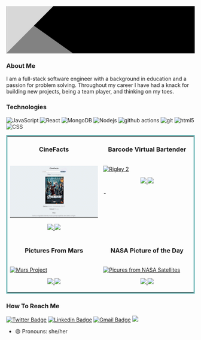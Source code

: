 
<!-- ![AprilYuenBanner](https://github.com/April-Yuen/April-Yuen/blob/main/BlackModernBanner.gif) -->
<img align="center" src="https://github.com/April-Yuen/April-Yuen/blob/main/BlackModernBanner.gif" width="850" />

### About Me

I am a full-stack software engineer with a background in education and a passion for problem solving. Throughout my career I have had a knack for building new projects, being a team player, and thinking on my toes. 

### Technologies
![JavaScript](https://img.shields.io/badge/-JavaScript-000?&logo=JavaScript)
<img alt="React" src="https://img.shields.io/badge/-React-45b8d8?style=flat-square&logo=react&logoColor=white" />
<img alt="MongoDB" src="https://img.shields.io/badge/-MongoDB-13aa52?style=flat-square&logo=mongodb&logoColor=white" />
<img alt="Nodejs" src="https://img.shields.io/badge/-Nodejs-43853d?style=flat-square&logo=Node.js&logoColor=white" />
<img alt="github actions" src="https://img.shields.io/badge/-Github_Actions-2088FF?style=flat-square&logo=github-actions&logoColor=white" />
<img alt="git" src="https://img.shields.io/badge/-Git-F05032?style=flat-square&logo=git&logoColor=white" />
<img alt="html5" src="https://img.shields.io/badge/-HTML5-E34F26?style=flat-square&logo=html5&logoColor=white" />
![CSS](https://img.shields.io/badge/Style-CSS-informational?style=flat&logo=css3&logoColor=white&color=4AB197)

<table bordercolor="#66b2b2">
<tr>
    <td width="50%" valign="top">
      <h3 align="center">CineFacts</h3>
        <br />
        <a target="_blank" href="#">
            <img src="CinefactsRevised2.gif" width="100%" alt="Cinema App"/>
        </a>
        <br />
        <p align="center">
          
  <a href="https://github.com/April-Yuen/movie_api" target="_blank">
    <img src="https://img.shields.io/static/v1?label=|&message=REPO&color=23555f&style=plastic&logo=github&logo-color=white"/>
  </a>  
  <a href="#" target="_blank">
    <img src="https://img.shields.io/static/v1?label=|&message=WEBSITE&color=cdf998&style=plastic&logo=wordpress&logo-color=white"/>
  </a>
      </p>
        <p><strong></p>
    </td>
    <td width="50%" valign="top">
      <h3 align="center">Barcode Virtual Bartender</h3>
        <br />
      <a target="_blank" href="barcoderevised.gif">
            <img src="barcoderevised.gif" width="100%"  alt="Rigley 2"/>
        </a>
        <br />
        <p align="center">
          
  <a href="https://github.com/April-Yuen/Barcode-Virtual-Bartender" target="_blank">
    <img src="https://img.shields.io/static/v1?label=|&message=REPO&color=#f51183&style=plastic&logo=github&logo-color=white"/>
  </a>
  <a href="https://barcoderevised.netlify.app/" target="_blank">
    <img src="https://img.shields.io/static/v1?label=|&message=WEBSITE&color=cdf998&style=plastic&logo=wordpress&logo-color=white"/>
  </a>
      </p>
        <p><strong></strong> - </p>
    </td>
  </tr>
   <tr>
    <td width="50%" valign="top">
      <h3 align="center">Pictures From Mars</h3>
      <br />
        <a target="_blank" href="#">
          <img src="MarsRover.gif" width="100%" alt="Mars Project"/>
        </a>
      <br />
        <p align="center">
  <a href="#" target="_blank">
    <img src="https://img.shields.io/static/v1?label=|&message=REPO&color=23555f&style=plastic&logo=github&logo-color=white"/>
  </a>
  <a href="https://marsroverapi.netlify.app/" target="_blank">
    <img src="https://img.shields.io/static/v1?label=|&message=WEBSITE&color=cdf998&style=plastic&logo=wordpress&logo-color=white"/>
  </a>
      </p>
        <p><strong></p>
    </td>
    <td width="50%" valign="top">
      <h3 align="center">NASA Picture of the Day</h3>
        <br />
        <a target="_blank" href="https://poke-matchcards.netlify.app/">
          <img src="nasaapod.gif" width="100%" alt="Picures from NASA Satellites"/>
        </a>
        <br />
        <p align="center">
          
  <a href="#" target="_blank">
    <img src="https://img.shields.io/static/v1?label=|&message=REPO&color=23555f&style=plastic&logo=github&logo-color=white"/>
  </a>
  <a href="https://nasaapodapi1.netlify.app/" target="_blank">
    <img src="https://img.shields.io/static/v1?label=|&message=WEBSITE&color=cdf998&style=plastic&logo=wordpress&logo-color=white"/>
  </a>
      </p>
        <p><strong></p>
    </td>
  </tr>
</table>



### How To Reach Me
[![Twitter Badge](https://img.shields.io/badge/-@aprilyou-1ca0f1?style=flat-square&labelColor=1ca0f1&logo=twitter&logoColor=white&link=https://twitter.com/aprilyou)](https://twitter.com/aprilyou) 
[![Linkedin Badge](https://img.shields.io/badge/-aprilyuen-blue?style=flat-square&logo=Linkedin&logoColor=white&link=https://www.linkedin.com/in/april-yuen-12066120/)](https://www.linkedin.com/in/april-yuen-12066120/)
[![Gmail Badge](https://img.shields.io/badge/-april.you@gmail.com-c14438?style=flat-square&logo=Gmail&logoColor=white&link=mailto:april.you@gmail.com)](mailto:april.you@gmail.com)
[<img src="https://img.shields.io/badge/Personal%20Site-aprilyuen-red">](https://silly-bonbon-ba4883.netlify.app/)


- 😄 Pronouns: she/her

